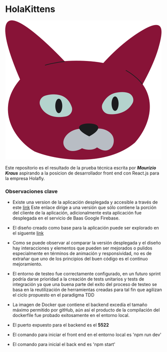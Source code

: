 # HolaKittens

![HolaKittens](frontEnd/src/Assets/Illustrations/redCatFace.svg)

Este repositorio es el resultado de la prueba técnica escrita por
**_Maurizio Kraus_** aspirando a la posicion de desarrollador front end
con React.js para la empresa Holafly.

### Observaciones clave

- Existe una version de la aplicación desplegada y accesible a través
  de este [link](https://holakittens-ffa74.firebaseapp.com/)
  Este enlace dirige a una versión que sólo contiene la porción del
  cliente de la aplicación, adicionalmente esta aplicación fue desplegada
  en el servicio de Baas Google Firebase.

- El diseño creado como base para la aplicación puede ser explorado en
  el siguente [link](https://www.figma.com/file/5VcSWbnw8UKWAV0XTkfA0J/HolaKittens?node-id=0%3A1&t=0c4UqN7e3DJxNSRE-1)

- Como se puede observar al comparar la versión desplegada y el diseño
  hay interacciones y elementos que pueden ser mejorados o pulidos
  especialmente en términos de animación y responsividad, no es de extrañar
  que uno de los principios del buen código es el continuo mejoramiento.

- El entorno de testeo fue correctamente configurado, en un futuro sprint
  podría darse prioridad a la creación de tests unitarios y tests de integración
  ya que una buena parte del exito del proceso de testeo se basa en la
  reutilización de herramientas creadas para tal fin que agilizan el ciclo
  propuesto en el paradigma TDD

- La imagen de Docker que contiene el backend excedía el tamaño máximo
  permitido por gitHub, aún así el producto de la compilación del dockerfile
  fue probado exitosamente en el entorno local.

- El puerto expuesto para el backend es el **5522**

- El comando para iniciar el front end en el entorno local es 'npm run dev'

- El comando para inicial el back end es 'npm start'
